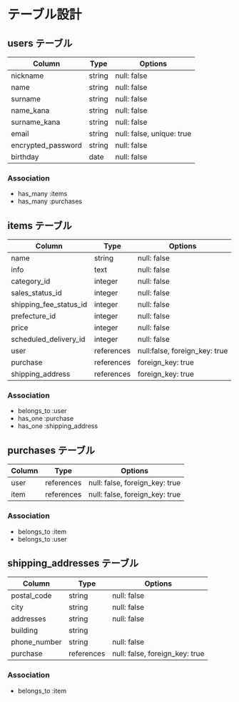 # テーブル設計

## users テーブル

| Column             | Type   | Options     |
| ------------------ | ------ | ----------- |
| nickname           | string | null: false |
| name               | string | null: false |
| surname            | string | null: false |
| name_kana          | string | null: false |
| surname_kana       | string | null: false |
| email              | string | null: false, unique: true |
| encrypted_password | string | null: false |
| birthday           | date   | null: false |



### Association

- has_many :items
- has_many :purchases

## items テーブル

| Column        | Type    | Options     |
| ------------- | ------  | ----------- |
| name          | string  | null: false|
| info         | text | null: false |
| category_id         | integer | null: false |
| sales_status_id         | integer | null: false |
| shipping_fee_status_id         | integer | null: false |
| prefecture_id         | integer | null: false |
| price         | integer | null: false |
| scheduled_delivery_id         | integer | null: false |
| user  | references |null:false, foreign_key: true |
| purchase  | references | foreign_key: true |
| shipping_address  | references | foreign_key: true |



### Association

- belongs_to :user
- has_one :purchase
- has_one :shipping_address

## purchases テーブル

| Column | Type       | Options                        |
| ------ | ---------- | ------------------------------ |
| user   | references | null: false, foreign_key: true |
| item  | references | null: false, foreign_key: true |


### Association

- belongs_to :item
- belongs_to :user



## shipping_addresses テーブル

| Column | Type       | Options                        |
| ------ | ---------- | ------------------------------ |
| postal_code   | string | null: false  |
| city   | string | null: false  |
| addresses   | string | null: false  |
| building   | string |   |
| phone_number   | string | null: false  |
| purchase  | references | null: false, foreign_key: true |

### Association

- belongs_to :item